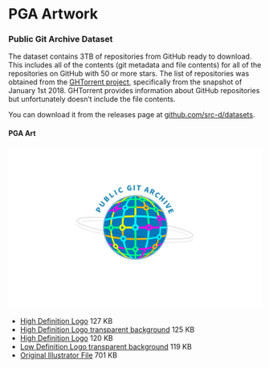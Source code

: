 # PGA Artwork

### Public Git Archive Dataset

The dataset contains 3TB of repositories from GitHub ready to download. This includes all of the contents (git metadata and file contents) for all of the repositories on GitHub with 50 or more stars. The list of repositories was obtained from the [GHTorrent project](http://ghtorrent.org/), specifically from the snapshot of January 1st 2018. GHTorrent provides information about GitHub repositories but unfortunately doesn’t include the file contents.

You can download it from the releases page at [github.com/src-d/datasets](github.com/src-d/datasets).

#### PGA Art

![PGA-Banner](pga/files/high-definition-pga.png)

- [High Definition Logo](pga/files/high-definition-pga.png) 127 KB
- [High Definition Logo transparent background](pga/files/high-definition-transparent-pga.png) 125 KB
- [High Definition Logo](pga/files/low-definition-pga.png) 120 KB
- [Low Definition Logo transparent background](pga/files/low-definition-transparent-pga.png) 119 KB
- [Original Illustrator File](pga/files/pga-logo-vector.ai) 701 KB